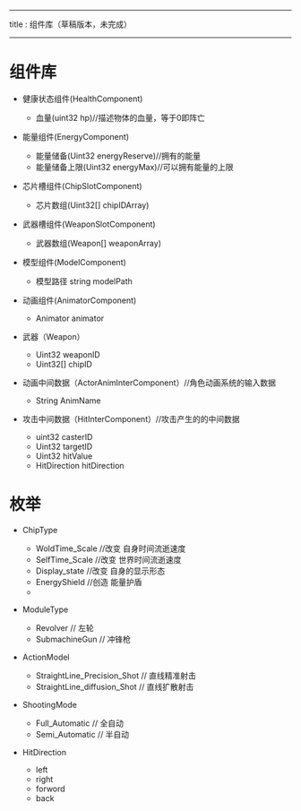 
---

title : 组件库（草稿版本，未完成）

---

# 组件库
- 健康状态组件(HealthComponent)
  - 血量(uint32 hp)//描述物体的血量，等于0即阵亡

- 能量组件(EnergyComponent)
  - 能量储备(Uint32 energyReserve)//拥有的能量
  - 能量储备上限(Uint32 energyMax)//可以拥有能量的上限

- 芯片槽组件(ChipSlotComponent)
  - 芯片数组(Uint32[] chipIDArray)

- 武器槽组件(WeaponSlotComponent)
  - 武器数组(Weapon[] weaponArray)

- 模型组件(ModelComponent)
  - 模型路径 string modelPath

- 动画组件(AnimatorComponent)
  - Animator animator

- 武器（Weapon）
  - Uint32 weaponID 
  - Uint32[] chipID

- 动画中间数据（ActorAnimInterComponent）//角色动画系统的输入数据
  - String AnimName
- 攻击中间数据（HitInterComponent）//攻击产生的的中间数据
  - uint32 casterID
  - Uint32 targetID
  - Uint32 hitValue
  - HitDirection hitDirection
# 枚举
- ChipType
    - WoldTime_Scale //改变 自身时间流逝速度
    - SelfTime_Scale //改变 世界时间流逝速度
    - Display_state //改变 自身的显示形态
    - EnergyShield //创造 能量护盾
    - 
- ModuleType 
  - Revolver // 左轮
  - SubmachineGun // 冲锋枪
- ActionModel
  - StraightLine_Precision_Shot // 直线精准射击
  - StraightLine_diffusion_Shot // 直线扩散射击
- ShootingMode
  - Full_Automatic // 全自动
  - Semi_Automatic // 半自动

- HitDirection

  - left
  - right
  - forword
  - back
